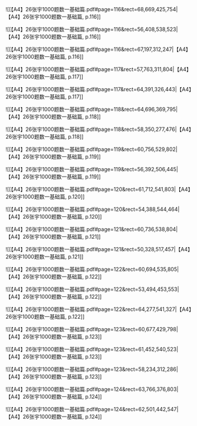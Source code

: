 ![[【A4】26张宇1000题数一基础篇.pdf#page=116&rect=68,669,425,754|【A4】26张宇1000题数一基础篇, p.116]]



![[【A4】26张宇1000题数一基础篇.pdf#page=116&rect=56,408,538,523|【A4】26张宇1000题数一基础篇, p.116]]



![[【A4】26张宇1000题数一基础篇.pdf#page=116&rect=67,197,312,247|【A4】26张宇1000题数一基础篇, p.116]]



![[【A4】26张宇1000题数一基础篇.pdf#page=117&rect=57,763,311,804|【A4】26张宇1000题数一基础篇, p.117]]



![[【A4】26张宇1000题数一基础篇.pdf#page=117&rect=64,391,326,443|【A4】26张宇1000题数一基础篇, p.117]]



![[【A4】26张宇1000题数一基础篇.pdf#page=118&rect=64,696,369,795|【A4】26张宇1000题数一基础篇, p.118]]



![[【A4】26张宇1000题数一基础篇.pdf#page=118&rect=58,350,277,476|【A4】26张宇1000题数一基础篇, p.118]]



![[【A4】26张宇1000题数一基础篇.pdf#page=119&rect=60,756,529,802|【A4】26张宇1000题数一基础篇, p.119]]



![[【A4】26张宇1000题数一基础篇.pdf#page=119&rect=56,392,506,445|【A4】26张宇1000题数一基础篇, p.119]]



![[【A4】26张宇1000题数一基础篇.pdf#page=120&rect=61,712,541,803|【A4】26张宇1000题数一基础篇, p.120]]



![[【A4】26张宇1000题数一基础篇.pdf#page=120&rect=54,388,544,464|【A4】26张宇1000题数一基础篇, p.120]]



![[【A4】26张宇1000题数一基础篇.pdf#page=121&rect=60,736,538,804|【A4】26张宇1000题数一基础篇, p.121]]



![[【A4】26张宇1000题数一基础篇.pdf#page=121&rect=50,328,517,457|【A4】26张宇1000题数一基础篇, p.121]]



![[【A4】26张宇1000题数一基础篇.pdf#page=122&rect=60,694,535,805|【A4】26张宇1000题数一基础篇, p.122]]



![[【A4】26张宇1000题数一基础篇.pdf#page=122&rect=53,494,453,553|【A4】26张宇1000题数一基础篇, p.122]]



![[【A4】26张宇1000题数一基础篇.pdf#page=122&rect=64,277,541,327|【A4】26张宇1000题数一基础篇, p.122]]



![[【A4】26张宇1000题数一基础篇.pdf#page=123&rect=60,677,429,798|【A4】26张宇1000题数一基础篇, p.123]]



![[【A4】26张宇1000题数一基础篇.pdf#page=123&rect=61,452,540,523|【A4】26张宇1000题数一基础篇, p.123]]



![[【A4】26张宇1000题数一基础篇.pdf#page=123&rect=58,234,312,286|【A4】26张宇1000题数一基础篇, p.123]]



![[【A4】26张宇1000题数一基础篇.pdf#page=124&rect=63,766,376,803|【A4】26张宇1000题数一基础篇, p.124]]



![[【A4】26张宇1000题数一基础篇.pdf#page=124&rect=62,501,442,547|【A4】26张宇1000题数一基础篇, p.124]]